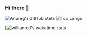 ### Hi there 👋

<!--
**RaufERK/RaufERK** is a ✨ _special_ ✨ repository because its `README.md` (this file) appears on your GitHub profile.

Here are some ideas to get you started:

- 🔭 I’m currently working on ...
- 🌱 I’m currently learning ...
- 👯 I’m looking to collaborate on ...
- 🤔 I’m looking for help with ...
- 💬 Ask me about ...
- 📫 How to reach me: ...
- 😄 Pronouns: ...
- ⚡ Fun fact: ...
-->

![Anurag's GitHub stats](https://github-readme-stats.vercel.app/api?username=RaufERK&theme=synthwave&show_icons=true)
![Top Langs](https://github-readme-stats.vercel.app/api/top-langs/?username=RaufERK&theme=synthwave&show_icons=true)

[![willianrod's wakatime stats](https://github-readme-stats.vercel.app/api/wakatime?RaufERK&theme=synthwave&show_icons=true)

